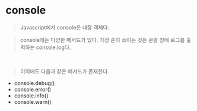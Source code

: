 # console

> Javascript에서 console은 내장 객체다.

> console에는 다양한 메서드가 있다. 가장 흔히 쓰이는 것은 콘솔 창에 로그를 출력하는 console.log다.

<br />

> 이외에도 다음과 같은 메서드가 존재한다.

- console.debug()
- console.error()
- console.info()
- console.warn()
